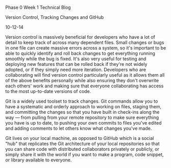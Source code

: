 Phase 0 Week 1 Technical Blog

Version Control, Tracking Changes and GitHub

10-12-14

Version control is massively beneficial for developers who have a lot of detail to keep track of across many dependent files. Small changes or bugs in one file can create massive errors across a system, so it's important to be able to quickly identify and roll back changes to get everything running smoothly while the bug is fixed. It's also very useful for testing and deploying new features that can be rolled back if they're not widely adopted, or if they simply need more iteration. Developers who are collaborating will find version control particularly useful as it allows them all of the above benefits personally while also ensuring they don't overwrite each others' work and making sure that everyone collaborating has access to the most up-to-date versions of code.

Git is a widely used toolset to track changes. Git commands allow you to have a systematic and orderly approach to working on files, staging them, and committing the changes so that you have built in check-ins along the way — from pulling from your remote repository to make sure everything you have is up to date, to pushing your own commits to files you've edited and adding comments to let others know what changes you've made.

Git lives on your local machine, as opposed to GitHub which is a social "hub" that replicates the Git architecture of your local repositories so that you can share code with distributed collaborators privately or publicly, or simply share it with the world if you want to make a program, code snippet, or library available to everyone.


